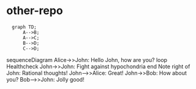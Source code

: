 # other-repo

```mermaid
  graph TD;
      A-->B;
      A-->C;
      B-->D;
      C-->D;
```


sequenceDiagram
Alice->>John: Hello John, how are you?
loop Healthcheck
    John->>John: Fight against hypochondria
end
Note right of John: Rational thoughts!
John-->>Alice: Great!
John->>Bob: How about you?
Bob-->>John: Jolly good!
